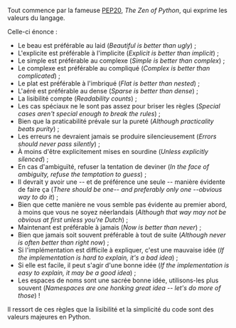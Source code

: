 Tout commence par la fameuse [PEP20](https://www.python.org/dev/peps/pep-0020/), *The Zen of Python*, qui exprime les valeurs du langage.

Celle-ci énonce :

* Le beau est préférable au laid (*Beautiful is better than ugly*) ;
* L'explicite est préférable à l'implicite (*Explicit is better than implicit*) ;
* Le simple est préférable au complexe (*Simple is better than complex*) ;
* Le complexe est préférable au compliqué (*Complex is better than complicated*) ;
* Le plat est préférable à l'imbriqué (*Flat is better than nested*) ;
* L'aéré est préférable au dense (*Sparse is better than dense*) ;
* La lisibilité compte (*Readability counts*) ;
* Les cas spéciaux ne le sont pas assez pour briser les règles (*Special cases aren't special enough to break the rules*) ;
* Bien que la praticabilité prévale sur la pureté (*Although practicality beats purity*) ;
* Les erreurs ne devraient jamais se produire silencieusement (*Errors should never pass silently*) ;
* À moins d'être explicitement mises en sourdine (*Unless explicitly silenced*) ;
* En cas d'ambiguïté, refuser la tentation de deviner (*In the face of ambiguity, refuse the temptation to guess*) ;
* Il devrait y avoir une -- et de préférence une seule -- manière évidente de faire ça (*There should be one-- and preferably only one --obvious way to do it*) ;
* Bien que cette manière ne vous semble pas évidente au premier abord, à moins que vous ne soyez néerlandais (*Although that way may not be obvious at first unless you're Dutch*) ;
* Maintenant est préférable à jamais (*Now is better than never*) ;
* Bien que jamais soit souvent préférable à tout de suite (*Although never is often better than right now*) ;
* Si l'implémentation est difficile à expliquer, c'est une mauvaise idée (*If the implementation is hard to explain, it's a bad idea*) ;
* Si elle est facile, il peut s'agir d'une bonne idée (*If the implementation is easy to explain, it may be a good idea*) ;
* Les espaces de noms sont une sacrée bonne idée, utilisons-les plus souvent (*Namespaces are one honking great idea -- let's do more of those*) !

Il ressort de ces règles que la lisibilité et la simplicité du code sont des valeurs majeures en Python.
